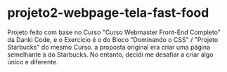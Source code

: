 # projeto2-webpage-tela-fast-food
 Projeto feito com base no Curso "Curso Webmaster Front-End Completo" da Danki Code, e o Exercício é o do Bloco "Dominando o CSS" / "Projeto Starbucks" do mesmo Curso. a proposta original era criar uma página semelhante à do Starbucks. No entanto, decidi me desafiar a criar algo único e diferente.
